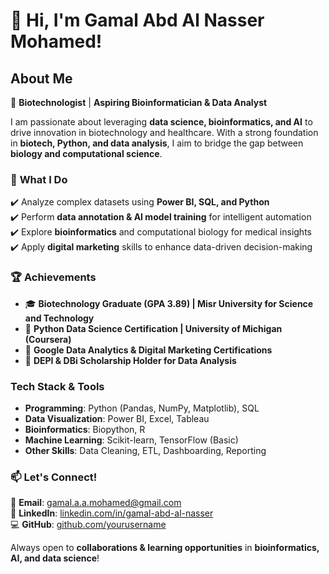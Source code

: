 # 👋 Hi, I'm Gamal Abd Al Nasser Mohamed!  

## About Me  
🔬 **Biotechnologist** | **Aspiring Bioinformatician & Data Analyst** 

I am passionate about leveraging **data science, bioinformatics, and AI** to drive innovation in biotechnology and healthcare. With a strong foundation in **biotech, Python, and data analysis**, I aim to bridge the gap between **biology and computational science**.  

### 🔹 **What I Do**  
✔️ Analyze complex datasets using **Power BI, SQL, and Python**  
✔️ Perform **data annotation & AI model training** for intelligent automation  
✔️ Explore **bioinformatics** and computational biology for medical insights  
✔️ Apply **digital marketing** skills to enhance data-driven decision-making  

### 🏆 **Achievements**  
- 🎓 **Biotechnology Graduate (GPA 3.89) | Misr University for Science and Technology**  
- 📜 **Python Data Science Certification | University of Michigan (Coursera)**  
- 🏅 **Google Data Analytics & Digital Marketing Certifications**  
- 🎯 **DEPI & DBi Scholarship Holder for Data Analysis**  

### **Tech Stack & Tools**  
- **Programming**: Python (Pandas, NumPy, Matplotlib), SQL  
- **Data Visualization**: Power BI, Excel, Tableau  
- **Bioinformatics**: Biopython, R  
- **Machine Learning**: Scikit-learn, TensorFlow (Basic)  
- **Other Skills**: Data Cleaning, ETL, Dashboarding, Reporting  

### 📫 **Let's Connect!**  
📩 **Email**: gamal.a.a.mohamed@gmail.com  
📱 **LinkedIn**: [linkedin.com/in/gamal-abd-al-nasser](#)  
💻 **GitHub**: [github.com/yourusername](#)  

Always open to **collaborations & learning opportunities** in **bioinformatics, AI, and data science**!  
